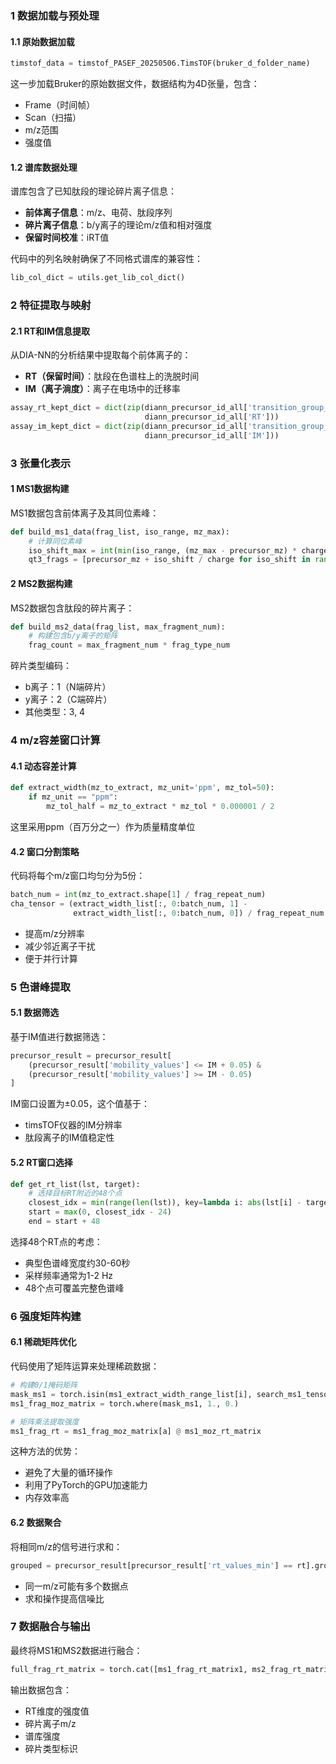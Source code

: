 ### 1 数据加载与预处理

#### 1.1 原始数据加载
```python
timstof_data = timstof_PASEF_20250506.TimsTOF(bruker_d_folder_name)
```
这一步加载Bruker的原始数据文件，数据结构为4D张量，包含：
- Frame（时间帧）
- Scan（扫描）
- m/z范围
- 强度值

#### 1.2 谱库数据处理
谱库包含了已知肽段的理论碎片离子信息：
- **前体离子信息**：m/z、电荷、肽段序列
- **碎片离子信息**：b/y离子的理论m/z值和相对强度
- **保留时间校准**：iRT值

代码中的列名映射确保了不同格式谱库的兼容性：
```python
lib_col_dict = utils.get_lib_col_dict()
```

### 2 特征提取与映射

#### 2.1 RT和IM信息提取
从DIA-NN的分析结果中提取每个前体离子的：
- **RT（保留时间）**：肽段在色谱柱上的洗脱时间
- **IM（离子淌度）**：离子在电场中的迁移率

```python
assay_rt_kept_dict = dict(zip(diann_precursor_id_all['transition_group_id'], 
                              diann_precursor_id_all['RT']))
assay_im_kept_dict = dict(zip(diann_precursor_id_all['transition_group_id'], 
                              diann_precursor_id_all['IM']))
```

### 3 张量化表示

#### 1 MS1数据构建
MS1数据包含前体离子及其同位素峰：
```python
def build_ms1_data(frag_list, iso_range, mz_max):
    # 计算同位素峰
    iso_shift_max = int(min(iso_range, (mz_max - precursor_mz) * charge)) + 1
    qt3_frags = [precursor_mz + iso_shift / charge for iso_shift in range(iso_shift_max)]
```

#### 2 MS2数据构建
MS2数据包含肽段的碎片离子：
```python
def build_ms2_data(frag_list, max_fragment_num):
    # 构建包含b/y离子的矩阵
    frag_count = max_fragment_num * frag_type_num
```

碎片类型编码：
- b离子：1（N端碎片）
- y离子：2（C端碎片）
- 其他类型：3, 4

### 4 m/z容差窗口计算

#### 4.1 动态容差计算
```python
def extract_width(mz_to_extract, mz_unit='ppm', mz_tol=50):
    if mz_unit == "ppm":
        mz_tol_half = mz_to_extract * mz_tol * 0.000001 / 2
```

这里采用ppm（百万分之一）作为质量精度单位

#### 4.2 窗口分割策略
代码将每个m/z窗口均匀分为5份：
```python
batch_num = int(mz_to_extract.shape[1] / frag_repeat_num)
cha_tensor = (extract_width_list[:, 0:batch_num, 1] - 
              extract_width_list[:, 0:batch_num, 0]) / frag_repeat_num
```
- 提高m/z分辨率
- 减少邻近离子干扰
- 便于并行计算

### 5 色谱峰提取

#### 5.1 数据筛选
基于IM值进行数据筛选：
```python
precursor_result = precursor_result[
    (precursor_result['mobility_values'] <= IM + 0.05) & 
    (precursor_result['mobility_values'] >= IM - 0.05)
]
```

IM窗口设置为±0.05，这个值基于：
- timsTOF仪器的IM分辨率
- 肽段离子的IM值稳定性

#### 5.2 RT窗口选择
```python
def get_rt_list(lst, target):
    # 选择目标RT附近的48个点
    closest_idx = min(range(len(lst)), key=lambda i: abs(lst[i] - target))
    start = max(0, closest_idx - 24)
    end = start + 48
```

选择48个RT点的考虑：
- 典型色谱峰宽度约30-60秒
- 采样频率通常为1-2 Hz
- 48个点可覆盖完整色谱峰

### 6 强度矩阵构建

#### 6.1 稀疏矩阵优化
代码使用了矩阵运算来处理稀疏数据：
```python
# 构建0/1掩码矩阵
mask_ms1 = torch.isin(ms1_extract_width_range_list[i], search_ms1_tensor)
ms1_frag_moz_matrix = torch.where(mask_ms1, 1., 0.)

# 矩阵乘法提取强度
ms1_frag_rt = ms1_frag_moz_matrix[a] @ ms1_moz_rt_matrix
```

这种方法的优势：
- 避免了大量的循环操作
- 利用了PyTorch的GPU加速能力
- 内存效率高

#### 6.2 数据聚合
将相同m/z的信号进行求和：
```python
grouped = precursor_result[precursor_result['rt_values_min'] == rt].groupby('mz_values')['intensity_values'].sum()
```
- 同一m/z可能有多个数据点
- 求和操作提高信噪比

### 7 数据融合与输出

最终将MS1和MS2数据进行融合：
```python
full_frag_rt_matrix = torch.cat([ms1_frag_rt_matrix1, ms2_frag_rt_matrix1], dim=1)
```

输出数据包含：
- RT维度的强度值
- 碎片离子m/z
- 谱库强度
- 碎片类型标识